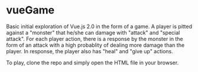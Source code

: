 # vueGame
Basic initial exploration of Vue.js 2.0 in the form of a game. A player is pitted against a "monster" that he/she can damage with "attack" and "special attack". For each player action, there is a response by the monster in the form of an attack with a high probablity of dealing more damage than the player. In response, the player also has "heal" and "give up" actions.

To play, clone the repo and simply open the HTML file in your browser.
